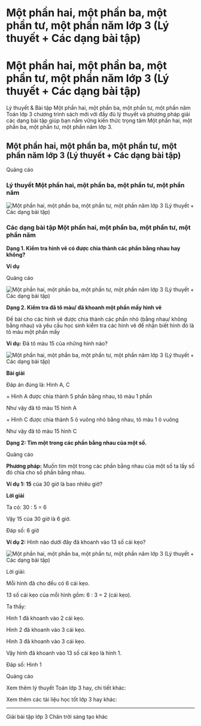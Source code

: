 # Một phần hai, một phần ba, một phần tư, một phần năm lớp 3 (Lý thuyết + Các dạng bài tập)

# Một phần hai, một phần ba, một phần tư, một phần năm lớp 3 (Lý thuyết + Các dạng bài tập)

Lý thuyết & Bài tập Một phần hai, một phần ba, một phần tư, một phần năm Toán lớp 3 chương trình sách mới với đầy đủ lý thuyết và phương pháp giải các dạng bài tập giúp bạn nắm vững kiến thức trọng tâm Một phần hai, một phần ba, một phần tư, một phần năm lớp 3.

## Một phần hai, một phần ba, một phần tư, một phần năm lớp 3 (Lý thuyết + Các dạng bài tập)

Quảng cáo

### Lý thuyết Một phần hai, một phần ba, một phần tư, một phần năm

![Một phần hai, một phần ba, một phần tư, một phần năm lớp 3 \(Lý thuyết + Các dạng bài tập\)](https://vietjack.com/toan-3-ct/images/ly-thuyet-mot-phan-hai-mot-phan-ba-mot-phan-tu-mot-phan-nam.PNG)

### Các dạng bài tập Một phần hai, một phần ba, một phần tư, một phần năm

**Dạng 1. Kiểm tra hình vẽ có được chia thành các phần bằng nhau hay không?**

**Ví dụ**

Quảng cáo

![Một phần hai, một phần ba, một phần tư, một phần năm lớp 3 \(Lý thuyết + Các dạng bài tập\)](https://vietjack.com/toan-3-ct/images/ly-thuyet-mot-phan-hai-mot-phan-ba-mot-phan-tu-mot-phan-nam-1.PNG)

**Dạng 2. Kiểm tra đã tô màu/ đã khoanh một phần mấy hình vẽ**

Đề bài cho các hình vẽ được chia thành các phần nhỏ (bằng nhau/ không bằng nhau) và yêu cầu học sinh kiểm tra các hình vẽ để nhận biết hình đó là tô màu một phần mấy

**Ví dụ:** Đã tô màu 15 của những hình nào?

![Một phần hai, một phần ba, một phần tư, một phần năm lớp 3 \(Lý thuyết + Các dạng bài tập\)](https://vietjack.com/toan-3-ct/images/ly-thuyet-mot-phan-hai-mot-phan-ba-mot-phan-tu-mot-phan-nam-2.PNG)

**Bài giải**

Đáp án đúng là: Hình A, C

\+ Hình A được chia thành 5 phần bằng nhau, tô màu 1 phần

Như vậy đã tô màu 15 hình A

\+ Hình C được chia thành 5 ô vuông nhỏ bằng nhau, tô màu 1 ô vuông

Như vậy đã tô màu 15 hình C

**Dạng 2: Tìm một trong các phần bằng nhau của một số.**

Quảng cáo

**Phương pháp:** Muốn tìm một trong các phần bằng nhau của một số ta lấy số đó chia cho số phần bằng nhau.

**Ví dụ 1: 15** của 30 giờ là bao nhiêu giờ? 

**Lời giải**

Ta có: 30 : 5 = 6

Vậy 15 của 30 giờ là 6 giờ.

Đáp số: 6 giờ

**Ví dụ 2:** Hình nào dưới đây đã khoanh vào 13 số cái kẹo?

![Một phần hai, một phần ba, một phần tư, một phần năm lớp 3 \(Lý thuyết + Các dạng bài tập\)](https://vietjack.com/toan-3-ct/images/ly-thuyet-mot-phan-hai-mot-phan-ba-mot-phan-tu-mot-phan-nam-3.PNG)

Lời giải: 

Mỗi hình đã cho đều có 6 cái kẹo. 

13 số cái kẹo của mỗi hình gồm: 6 : 3 = 2 (cái kẹo).

Ta thấy:

Hình 1 đã khoanh vào 2 cái kẹo. 

Hình 2 đã khoanh vào 3 cái kẹo.

Hình 3 đã khoanh vào 3 cái kẹo.

Vậy hình đã khoanh vào 13 số cái kẹo là hình 1.

Đáp số: Hình 1

Quảng cáo

Xem thêm lý thuyết Toán lớp 3 hay, chi tiết khác:

Xem thêm các tài liệu học tốt lớp 3 hay khác:

* * *

Giải bài tập lớp 3 Chân trời sáng tạo khác
